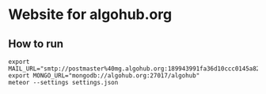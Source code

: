 # Website for algohub.org


## How to run

    export MAIL_URL="smtp://postmaster%40mg.algohub.org:189943991fa36d10ccc0145a82f7b996@smtp.mailgun.org:587"
    export MONGO_URL="mongodb://algohub.org:27017/algohub"
    meteor --settings settings.json
